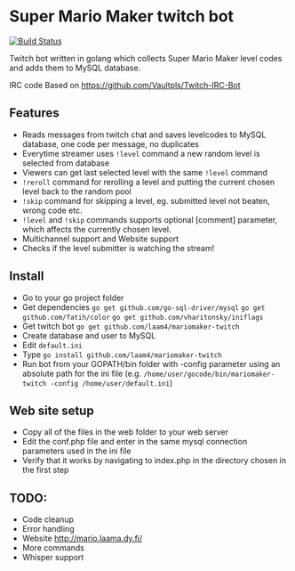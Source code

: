 # Super Mario Maker twitch bot
[![Build Status](https://travis-ci.org/laam4/mariomaker-twitch.svg?branch=master)](https://travis-ci.org/laam4/mariomaker-twitch)

Twitch bot written in golang which collects Super Mario Maker level codes and adds them to MySQL database.

IRC code Based on https://github.com/Vaultpls/Twitch-IRC-Bot

## Features
- Reads messages from twitch chat and saves levelcodes to MySQL database, one code per message, no duplicates
- Everytime streamer uses `!level` command a new random level is selected from database
- Viewers can get last selected level with the same `!level` command
- `!reroll` command for rerolling a level and putting the current chosen level back to the random pool
- `!skip` command for skipping a level, eg. submitted level not beaten, wrong code etc.
- `!level` and `!skip` commands supports optional [comment] parameter, which affects the currently chosen level.
- Multichannel support and Website support
- Checks if the level submitter is watching the stream!

## Install
- Go to your go project folder
- Get dependencies `go get github.com/go-sql-driver/mysql` `go get github.com/fatih/color` `go get github.com/vharitonsky/iniflags`
- Get twitch bot `go get github.com/laam4/mariomaker-twitch`
- Create database and user to MySQL
- Edit `default.ini`
- Type `go install github.com/laam4/mariomaker-twitch`
- Run bot from your GOPATH/bin folder with -config parameter using an absolute path for the ini file (e.g. `/home/user/gocode/bin/mariomaker-twitch -config /home/user/default.ini`)

## Web site setup
- Copy all of the files in the web folder to your web server
- Edit the conf.php file and enter in the same mysql connection parameters used in the ini file
- Verify that it works by navigating to index.php in the directory chosen in the first step

## TODO:
- Code cleanup
- Error handling
- Website http://mario.laama.dy.fi/
- More commands
- Whisper support
